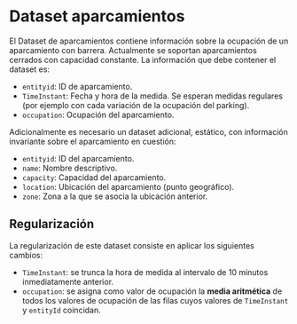 # Dataset aparcamientos

El Dataset de aparcamientos contiene información sobre la ocupación de un aparcamiento con barrera. Actualmente se soportan aparcamientos cerrados con capacidad constante. La información que debe contener el dataset es:

- `entityid`: ID de aparcamiento.
- `TimeInstant`: Fecha y hora de la medida. Se esperan medidas regulares (por ejemplo con cada variación de la ocupación del parking).
- `occupation`: Ocupación del aparcamiento.

Adicionalmente es necesario un dataset adicional, estático, con información invariante sobre el aparcamiento en cuestión:

- `entityid`: ID del aparcamiento.
- `name`: Nombre descriptivo.
- `capacity`: Capacidad del aparcamiento.
- `location`: Ubicación del aparcamiento (punto geográfico).
- `zone`: Zona a la que se asocia la ubicación anterior.

## Regularización

La regularización de este dataset consiste en aplicar los siguientes cambios:

- `TimeInstant`: se trunca la hora de medida al intervalo de 10 minutos inmediatamente anterior.
- `occupation`: se asigna como valor de ocupación la **media aritmética** de todos los valores de ocupación de las filas cuyos valores de `TimeInstant` y `entityId` coincidan.
